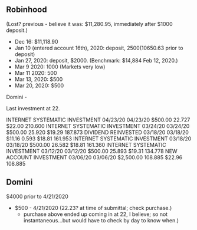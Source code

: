 ## Robinhood

(Lost? previous - believe it was: $11,280.95, immediately after $1000 deposit.)

* Dec 16: $11,118.90
* Jan 10 (entered account 16th), 2020: deposit, $2500 ($10650.63 prior to deposit)
* Jan 27, 2020: deposit, $2000. (Benchmark: $14,884 Feb 12, 2020.)
* Mar 9 2020: 1000 (Markets very low)
* Mar 11 2020: 500
* Mar 13, 2020: $500
* Mar 20, 2020: $500


Domini - 

Last investment at 22. 

INTERNET SYSTEMATIC INVESTMENT
04/23/20
04/23/20
$500.00
22.727
$22.00
210.600
INTERNET SYSTEMATIC INVESTMENT
03/24/20
03/24/20
$500.00
25.920
$19.29
187.873
DIVIDEND REINVESTED
03/18/20
03/18/20
$11.16
0.593
$18.81
161.953
INTERNET SYSTEMATIC INVESTMENT
03/18/20
03/18/20
$500.00
26.582
$18.81
161.360
INTERNET SYSTEMATIC INVESTMENT
03/12/20
03/12/20
$500.00
25.893
$19.31
134.778
NEW ACCOUNT INVESTMENT
03/06/20
03/06/20
$2,500.00
108.885
$22.96
108.885
## Domini

$4000 prior to 4/21/2020
* $500 - 4/21/2020 (22.23? at time of submittal; check purchase.)
    * purchase above ended up coming in at 22, I believe; so not instantaneous...but would have to check by day to know when.)